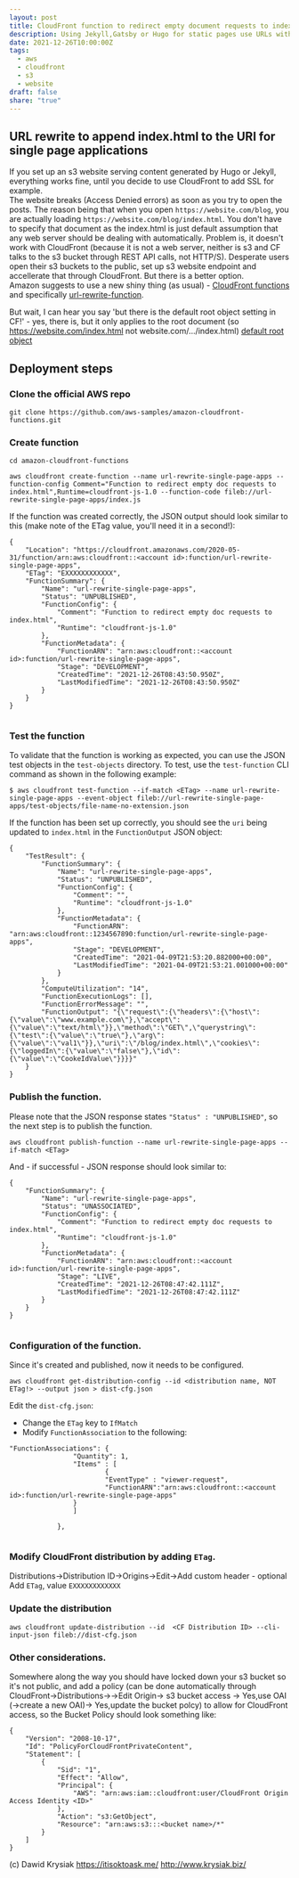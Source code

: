 ```yaml
---  
layout: post  
title: CloudFront function to redirect empty document requests to index.html  
description: Using Jekyll,Gatsby or Hugo for static pages use URLs without index.html which works fine with s3 website (or any mainstream web server), but breaks on CloudFront. To fix this, you have to deploy a function that will redirect any empty request to index.html. This document was sitting for a long time in pull-request to the original repo, but since no one bothered to merge it, I might just as well publish it as my own post.  
date: 2021-12-26T10:00:00Z  
tags:  
  - aws  
  - cloudfront  
  - s3  
  - website  
draft: false  
share: "true"  
---  
```

  
  
  
## URL rewrite to append index.html to the URI for single page applications  
  
If you set up an s3 website serving content generated by Hugo or Jekyll, everything works fine, until you decide to use CloudFront to add SSL for example.  
The website breaks (Access Denied errors) as soon as you try to open the posts. The reason being that when you open `https://website.com/blog`, you are actually loading `https://website.com/blog/index.html`. You don't have to specify that document as the index.html is just default assumption that any web server should be dealing with automatically. Problem is, it doesn't work with CloudFront (because it is not a web server, neither is s3 and CF talks to the s3 bucket through REST API calls, not HTTP/S). Desperate users open their s3 buckets to the public, set up s3 website endpoint and accellerate that through CloudFront. But there is a better option.  
Amazon suggests to use a new shiny thing (as usual) - [CloudFront functions](https://github.com/aws-samples/amazon-cloudfront-functions) and specifically [url-rewrite-function](https://github.com/aws-samples/amazon-cloudfront-functions/tree/main/url-rewrite-single-page-apps).   
  
But wait, I can hear you say 'but there is the default root object setting in CF!' - yes, there is, but it only applies to the root document (so https://website.com/index.html not website.com/.../index.html) [default root object](https://docs.aws.amazon.com/AmazonCloudFront/latest/DeveloperGuide/DefaultRootObject.html)  
  
## Deployment steps  
### Clone the official AWS repo  
```  
git clone https://github.com/aws-samples/amazon-cloudfront-functions.git  
```  
  
### Create function  
```  
cd amazon-cloudfront-functions  
  
aws cloudfront create-function --name url-rewrite-single-page-apps --function-config Comment="Function to redirect empty doc requests to index.html",Runtime=cloudfront-js-1.0 --function-code fileb://url-rewrite-single-page-apps/index.js  
```  
  
If the function was created correctly, the JSON output should look similar to this (make note of the ETag value, you'll need it in a second!):  
  
```  
{  
    "Location": "https://cloudfront.amazonaws.com/2020-05-31/function/arn:aws:cloudfront::<account id>:function/url-rewrite-single-page-apps",  
    "ETag": "EXXXXXXXXXXXX",  
    "FunctionSummary": {  
        "Name": "url-rewrite-single-page-apps",  
        "Status": "UNPUBLISHED",  
        "FunctionConfig": {  
            "Comment": "Function to redirect empty doc requests to index.html",  
            "Runtime": "cloudfront-js-1.0"  
        },  
        "FunctionMetadata": {  
            "FunctionARN": "arn:aws:cloudfront::<account id>:function/url-rewrite-single-page-apps",  
            "Stage": "DEVELOPMENT",  
            "CreatedTime": "2021-12-26T08:43:50.950Z",  
            "LastModifiedTime": "2021-12-26T08:43:50.950Z"  
        }                       
    }                      
}  
  
```  
### Test the function  
  
To validate that the function is working as expected, you can use the JSON test objects in the `test-objects` directory. To test, use the `test-function` CLI command as shown in the following example:  
  
```  
$ aws cloudfront test-function --if-match <ETag> --name url-rewrite-single-page-apps --event-object fileb://url-rewrite-single-page-apps/test-objects/file-name-no-extension.json  
```  
  
If the function has been set up correctly, you should see the `uri` being updated to `index.html` in the `FunctionOutput` JSON object:  
```  
{  
    "TestResult": {  
        "FunctionSummary": {  
            "Name": "url-rewrite-single-page-apps",  
            "Status": "UNPUBLISHED",  
            "FunctionConfig": {  
                "Comment": "",  
                "Runtime": "cloudfront-js-1.0"  
            },  
            "FunctionMetadata": {  
                "FunctionARN": "arn:aws:cloudfront::1234567890:function/url-rewrite-single-page-apps",  
                "Stage": "DEVELOPMENT",  
                "CreatedTime": "2021-04-09T21:53:20.882000+00:00",  
                "LastModifiedTime": "2021-04-09T21:53:21.001000+00:00"  
            }  
        },  
        "ComputeUtilization": "14",  
        "FunctionExecutionLogs": [],  
        "FunctionErrorMessage": "",  
        "FunctionOutput": "{\"request\":{\"headers\":{\"host\":{\"value\":\"www.example.com\"},\"accept\":{\"value\":\"text/html\"}},\"method\":\"GET\",\"querystring\":{\"test\":{\"value\":\"true\"},\"arg\":{\"value\":\"val1\"}},\"uri\":\"/blog/index.html\",\"cookies\":{\"loggedIn\":{\"value\":\"false\"},\"id\":{\"value\":\"CookeIdValue\"}}}}"  
    }  
}  
```  
  
### Publish the function.  
Please note that the JSON response states `"Status" : "UNPUBLISHED"`, so the next step is to publish the function.  
```  
aws cloudfront publish-function --name url-rewrite-single-page-apps --if-match <ETag>  
```  
And - if successful - JSON response should look similar to:  
  
```  
{  
    "FunctionSummary": {  
        "Name": "url-rewrite-single-page-apps",  
        "Status": "UNASSOCIATED",  
        "FunctionConfig": {  
            "Comment": "Function to redirect empty doc requests to index.html",  
            "Runtime": "cloudfront-js-1.0"  
        },  
        "FunctionMetadata": {  
            "FunctionARN": "arn:aws:cloudfront::<account id>:function/url-rewrite-single-page-apps",  
            "Stage": "LIVE",  
            "CreatedTime": "2021-12-26T08:47:42.111Z",  
            "LastModifiedTime": "2021-12-26T08:47:42.111Z"  
        }  
    }  
}  
  
```  
### Configuration of the function.  
Since it's created and published, now it needs to be configured.  
  
```  
aws cloudfront get-distribution-config --id <distribution name, NOT ETag!> --output json > dist-cfg.json  
```  
Edit the `dist-cfg.json`:  
  
* Change the `ETag` key to `IfMatch`  
* Modify `FunctionAssociation` to the following:  
  
```  
"FunctionAssociations": {  
                "Quantity": 1,  
                "Items" : [       
                        {  
                        "EventType" : "viewer-request",  
                        "FunctionARN":"arn:aws:cloudfront::<account id>:function/url-rewrite-single-page-apps"  
                }  
                ]  
  
            },  
  
```  
### Modify CloudFront distribution by adding `ETag`.  
Distributions->Distribution ID->Origins->Edit->Add custom header - optional  
Add `ETag`, value `EXXXXXXXXXXXX`  
  
### Update the distribution  
  
```  
aws cloudfront update-distribution --id  <CF Distribution ID> --cli-input-json fileb://dist-cfg.json  
```  
  
### Other considerations.  
Somewhere along the way you should have locked down your s3 bucket so it's not public, and add a policy (can be done automatically through CloudFront->Distributions-><id>->Edit Origin-> s3 bucket access -> Yes,use OAI (->create a new OAI)-> Yes,update the bucket polcy) to allow for CloudFront access, so the Bucket Policy should look something like:  
  
```  
{  
    "Version": "2008-10-17",  
    "Id": "PolicyForCloudFrontPrivateContent",  
    "Statement": [  
        {  
            "Sid": "1",  
            "Effect": "Allow",  
            "Principal": {  
                "AWS": "arn:aws:iam::cloudfront:user/CloudFront Origin Access Identity <ID>"  
            },  
            "Action": "s3:GetObject",  
            "Resource": "arn:aws:s3:::<bucket name>/*"  
        }  
    ]  
}  
```  
(c) Dawid Krysiak https://itisoktoask.me/ http://www.krysiak.biz/